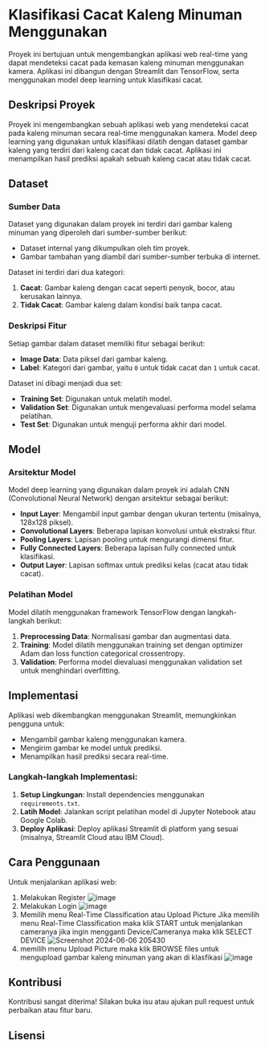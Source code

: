 # Klasifikasi Cacat Kaleng Minuman Menggunakan

Proyek ini bertujuan untuk mengembangkan aplikasi web real-time yang dapat mendeteksi cacat pada kemasan kaleng minuman menggunakan kamera. Aplikasi ini dibangun dengan Streamlit dan TensorFlow, serta menggunakan model deep learning untuk klasifikasi cacat.

## Deskripsi Proyek
Proyek ini mengembangkan sebuah aplikasi web yang mendeteksi cacat pada kaleng minuman secara real-time menggunakan kamera. Model deep learning yang digunakan untuk klasifikasi dilatih dengan dataset gambar kaleng yang terdiri dari kaleng cacat dan tidak cacat. Aplikasi ini menampilkan hasil prediksi apakah sebuah kaleng cacat atau tidak cacat.

## Dataset
### Sumber Data
Dataset yang digunakan dalam proyek ini terdiri dari gambar kaleng minuman yang diperoleh dari sumber-sumber berikut:
- Dataset internal yang dikumpulkan oleh tim proyek.
- Gambar tambahan yang diambil dari sumber-sumber terbuka di internet.

Dataset ini terdiri dari dua kategori:
1. **Cacat**: Gambar kaleng dengan cacat seperti penyok, bocor, atau kerusakan lainnya.
2. **Tidak Cacat**: Gambar kaleng dalam kondisi baik tanpa cacat.

### Deskripsi Fitur
Setiap gambar dalam dataset memiliki fitur sebagai berikut:
- **Image Data**: Data piksel dari gambar kaleng.
- **Label**: Kategori dari gambar, yaitu `0` untuk tidak cacat dan `1` untuk cacat.

Dataset ini dibagi menjadi dua set:
- **Training Set**: Digunakan untuk melatih model.
- **Validation Set**: Digunakan untuk mengevaluasi performa model selama pelatihan.
- **Test Set**: Digunakan untuk menguji performa akhir dari model.

## Model
### Arsitektur Model
Model deep learning yang digunakan dalam proyek ini adalah CNN (Convolutional Neural Network) dengan arsitektur sebagai berikut:
- **Input Layer**: Mengambil input gambar dengan ukuran tertentu (misalnya, 128x128 piksel).
- **Convolutional Layers**: Beberapa lapisan konvolusi untuk ekstraksi fitur.
- **Pooling Layers**: Lapisan pooling untuk mengurangi dimensi fitur.
- **Fully Connected Layers**: Beberapa lapisan fully connected untuk klasifikasi.
- **Output Layer**: Lapisan softmax untuk prediksi kelas (cacat atau tidak cacat).

### Pelatihan Model
Model dilatih menggunakan framework TensorFlow dengan langkah-langkah berikut:
1. **Preprocessing Data**: Normalisasi gambar dan augmentasi data.
2. **Training**: Model dilatih menggunakan training set dengan optimizer Adam dan loss function categorical crossentropy.
3. **Validation**: Performa model dievaluasi menggunakan validation set untuk menghindari overfitting.

## Implementasi
Aplikasi web dikembangkan menggunakan Streamlit, memungkinkan pengguna untuk:
- Mengambil gambar kaleng menggunakan kamera.
- Mengirim gambar ke model untuk prediksi.
- Menampilkan hasil prediksi secara real-time.

### Langkah-langkah Implementasi:
1. **Setup Lingkungan**: Install dependencies menggunakan `requirements.txt`.
2. **Latih Model**: Jalankan script pelatihan model di Jupyter Notebook atau Google Colab.
3. **Deploy Aplikasi**: Deploy aplikasi Streamlit di platform yang sesuai (misalnya, Streamlit Cloud atau IBM Cloud).

## Cara Penggunaan
Untuk menjalankan aplikasi web:
1. Melakukan Register
   ![image](https://github.com/Team-32-Skilvull/Klasifikasi-Kaleng-Cacat/assets/82027322/26c94c94-0914-4372-939e-54be38628213)
2. Melakukan Login
   ![image](https://github.com/Team-32-Skilvull/Klasifikasi-Kaleng-Cacat/assets/82027322/5fae5fff-ed1f-4efa-9b46-9870b855f7a0)
3. Memilih menu Real-Time Classification atau Upload Picture Jika memilih menu Real-Time Classification maka klik START untuk menjalankan cameranya jika ingin mengganti Device/Cameranya maka klik SELECT DEVICE
   ![Screenshot 2024-06-06 205430](https://github.com/Team-32-Skilvull/Klasifikasi-Kaleng-Cacat/assets/82027322/a4871ca1-5064-4487-8b54-ced4a1200e8f)
4. memilih menu  Upload Picture maka klik BROWSE files untuk mengupload gambar kaleng minuman yang akan di klasfikasi 
   ![image](https://github.com/Team-32-Skilvull/Klasifikasi-Kaleng-Cacat/assets/82027322/ede84cd7-eea8-4d86-b3e4-58926311aa4b)



## Kontribusi
Kontribusi sangat diterima! Silakan buka isu atau ajukan pull request untuk perbaikan atau fitur baru.

## Lisensi
